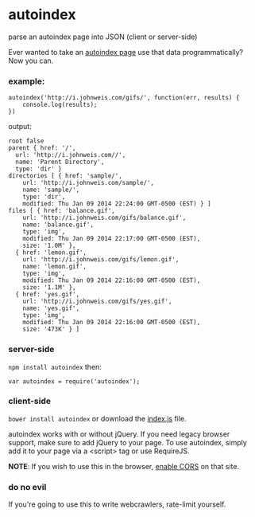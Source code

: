 # autoindex

parse an autoindex page into JSON (client or server-side)

Ever wanted to take an [autoindex page](http://i.johnweis.com/gifs/ "Something like this") use that data programmatically? Now you can.


### example:

```
autoindex('http://i.johnweis.com/gifs/', function(err, results) {
    console.log(results);
})
```

output: 

```
root false
parent { href: '/',
  url: 'http://i.johnweis.com//',
  name: 'Parent Directory',
  type: 'dir' }
directories [ { href: 'sample/',
    url: 'http://i.johnweis.com/sample/',
    name: 'sample/',
    type: 'dir',
    modified: Thu Jan 09 2014 22:24:00 GMT-0500 (EST) } ]
files [ { href: 'balance.gif',
    url: 'http://i.johnweis.com/gifs/balance.gif',
    name: 'balance.gif',
    type: 'img',
    modified: Thu Jan 09 2014 22:17:00 GMT-0500 (EST),
    size: '1.0M' },
  { href: 'lemon.gif',
    url: 'http://i.johnweis.com/gifs/lemon.gif',
    name: 'lemon.gif',
    type: 'img',
    modified: Thu Jan 09 2014 22:16:00 GMT-0500 (EST),
    size: '1.1M' },
  { href: 'yes.gif',
    url: 'http://i.johnweis.com/gifs/yes.gif',
    name: 'yes.gif',
    type: 'img',
    modified: Thu Jan 09 2014 22:16:00 GMT-0500 (EST),
    size: '473K' } ]
```


### server-side 

`npm install autoindex` then: 

```
var autoindex = require('autoindex');
```


### client-side 

`bower install autoindex` or download the [index.js](index.js) file.

autoindex works with or without jQuery. If you need legacy browser support, make sure to add jQuery to your page. To use autoindex, simply add it to your page via a &lt;script&gt; tag or use RequireJS.

**NOTE**: If you wish to use this in the browser, [enable CORS](http://enable-cors.org) on that site.


### do no evil

If you're going to use this to write webcrawlers, rate-limit yourself.

